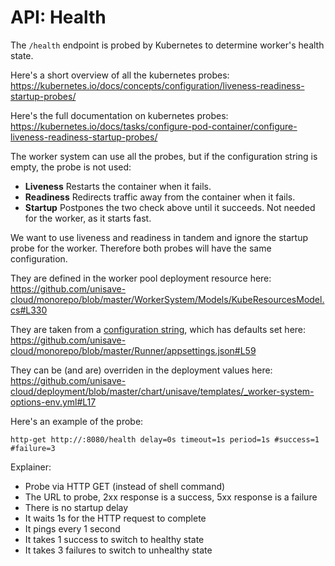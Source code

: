 # API: Health

The `/health` endpoint is probed by Kubernetes to determine worker's health state.

Here's a short overview of all the kubernetes probes:
https://kubernetes.io/docs/concepts/configuration/liveness-readiness-startup-probes/

Here's the full documentation on kubernetes probes:
https://kubernetes.io/docs/tasks/configure-pod-container/configure-liveness-readiness-startup-probes/

The worker system can use all the probes, but if the configuration string is empty, the probe is not used:

- **Liveness** Restarts the container when it fails.
- **Readiness** Redirects traffic away from the container when it fails.
- **Startup** Postpones the two check above until it succeeds. Not needed for the worker, as it starts fast.

We want to use liveness and readiness in tandem and ignore the startup probe for the worker. Therefore both probes will have the same configuration.

They are defined in the worker pool deployment resource here: https://github.com/unisave-cloud/monorepo/blob/master/WorkerSystem/Models/KubeResourcesModel.cs#L330

They are taken from a [configuration string](https://github.com/unisave-cloud/monorepo/blob/master/Monorepo/Options/WorkerSystemOptions.cs#L42), which has defaults set here: https://github.com/unisave-cloud/monorepo/blob/master/Runner/appsettings.json#L59

They can be (and are) overriden in the deployment values here:
https://github.com/unisave-cloud/deployment/blob/master/chart/unisave/templates/_worker-system-options-env.yml#L17

Here's an example of the probe:

```
http-get http://:8080/health delay=0s timeout=1s period=1s #success=1 #failure=3
```

Explainer:

- Probe via HTTP GET (instead of shell command)
- The URL to probe, 2xx response is a success, 5xx response is a failure
- There is no startup delay
- It waits 1s for the HTTP request to complete
- It pings every 1 second
- It takes 1 success to switch to healthy state
- It takes 3 failures to switch to unhealthy state
